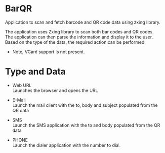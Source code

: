 # BarQR
Application to scan and fetch barcode and QR code data using zxing library.

The application uses Zxing library to scan both bar codes and QR codes. The application can then parse the information and display it to the user. Based on the type of the data, the required action can be performed.

* Note, VCard support is not present.

# Type and Data
* Web URL  
    Launches the browser and opens the URL
    
* E-Mail  
    Launch the mail client with the to, body and subject populated from the QR data
    
* SMS  
    Launch the SMS application with the to and body populated from the QR data
    
* PHONE  
    Launch the dialer application with the number to dial.


